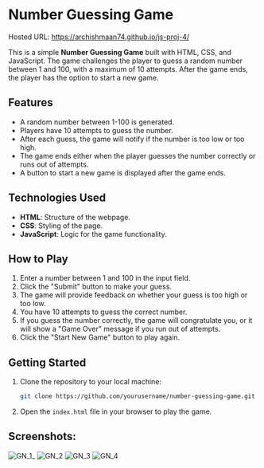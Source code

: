 # Number Guessing Game

Hosted URL: https://archishmaan74.github.io/js-proj-4/

This is a simple **Number Guessing Game** built with HTML, CSS, and JavaScript. The game challenges the player to guess a random number between 1 and 100, with a maximum of 10 attempts. After the game ends, the player has the option to start a new game.

## Features
- A random number between 1-100 is generated.
- Players have 10 attempts to guess the number.
- After each guess, the game will notify if the number is too low or too high.
- The game ends either when the player guesses the number correctly or runs out of attempts.
- A button to start a new game is displayed after the game ends.

## Technologies Used
- **HTML**: Structure of the webpage.
- **CSS**: Styling of the page.
- **JavaScript**: Logic for the game functionality.

## How to Play
1. Enter a number between 1 and 100 in the input field.
2. Click the "Submit" button to make your guess.
3. The game will provide feedback on whether your guess is too high or too low.
4. You have 10 attempts to guess the correct number.
5. If you guess the number correctly, the game will congratulate you, or it will show a "Game Over" message if you run out of attempts.
6. Click the "Start New Game" button to play again.

## Getting Started

1. Clone the repository to your local machine:
    ```bash
    git clone https://github.com/yourusername/number-guessing-game.git
    ```
2. Open the `index.html` file in your browser to play the game.

## Screenshots:

![GN_1_](https://github.com/user-attachments/assets/73a517c3-ca20-47f3-9028-4a3fa5e7c348)
![GN_2](https://github.com/user-attachments/assets/8a485134-8790-4e04-a22f-78852d2e4b63)
![GN_3](https://github.com/user-attachments/assets/8cd09316-42d4-4741-803f-857828fa3c8e)
![GN_4](https://github.com/user-attachments/assets/90c85128-413c-4257-90c4-d5157cfcb6c7)

